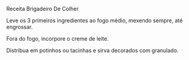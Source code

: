 Receita Brigadeiro De Colher


Leve os 3 primeiros ingredientes ao fogo médio, mexendo sempre, até engrossar.

Fora do fogo, incorpore o creme de leite.

Distribua em potinhos ou tacinhas e sirva decorados com granulado.